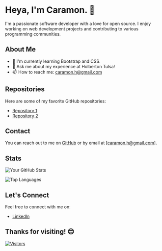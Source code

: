 # Heya, I'm Caramon. 👋

I'm a passionate software developer with a love for open source. I enjoy working on web development projects and contributing to various programming communities.

## About Me

- 🌱 I'm currently learning Bootstrap and CSS.
- 💬 Ask me about my experience at Holberton Tulsa!
- 📫 How to reach me: caramon.h@gmail.com

## Repositories

Here are some of my favorite GitHub repositories:

- [Repository 1](https://github.com/yourusername/repo1)
- [Repository 2](https://github.com/yourusername/repo2)

## Contact

You can reach out to me on [GitHub](https://github.com/CaramonH) or by email at [caramon.h@gmail.com].

## Stats

![Your GitHub Stats](https://github-readme-stats.vercel.app/api?username=yourusername&show_icons=true&theme=radical)

![Top Languages](https://github-readme-stats.vercel.app/api/top-langs/?username=yourusername&layout=compact)

## Let's Connect

Feel free to connect with me on:

- [LinkedIn](https://www.linkedin.com/in/caramonhofstetter)

## Thanks for visiting! 😊

[![Visitors](https://visitor-badge.glitch.me/badge?page_id=yourusername.readme)](https://github.com/yourusername)
